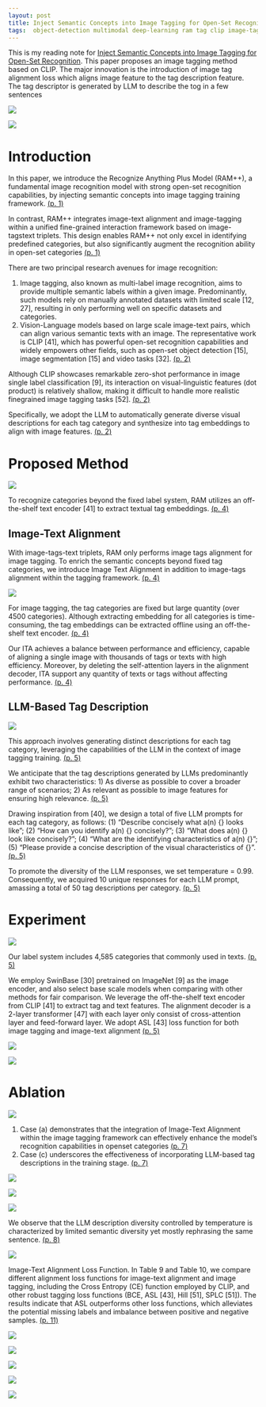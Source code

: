 ```yaml
---
layout: post
title: Inject Semantic Concepts into Image Tagging for Open-Set Recognition
tags:  object-detection multimodal deep-learning ram tag clip image-tag-alignment swin
---
```


This is my reading note for [Inject Semantic Concepts into Image Tagging for Open-Set Recognition](https://github.com/xinyu1205/recognize-anything). This paper proposes an image tagging method based on CLIP. The major innovation is the introduction of image tag alignment loss which aligns image feature to the tag description feature. The tag descriptor is generated by LLM to describe the tog in a few sentences

![](https://raw.githubusercontent.com/zhangtemplar/zhangtemplar.github.io/master/uPic/huangInjectSemanticConcepts2023-1-x303-y325.png) 

![](https://raw.githubusercontent.com/zhangtemplar/zhangtemplar.github.io/master/uPic/huangInjectSemanticConcepts2023-2-x46-y551.png) 

# Introduction
In this paper, we introduce the Recognize Anything Plus Model (RAM++), a fundamental image recognition model with strong open-set recognition capabilities, by injecting semantic concepts into image tagging training framework. [(p. 1)](zotero://open-pdf/library/items/UZ7LJ85V?page=1&annotation=57LJ6AAK)

In contrast, RAM++ integrates image-text alignment and image-tagging within a unified fine-grained interaction framework based on image-tagstext triplets. This design enables RAM++ not only excel in identifying predefined categories, but also significantly augment the recognition ability in open-set categories [(p. 1)](zotero://open-pdf/library/items/UZ7LJ85V?page=1&annotation=GAM44I47)

There are two principal research avenues for image recognition:
1. Image tagging, also known as multi-label image recognition, aims to provide multiple semantic labels within a given image. Predominantly, such models rely on manually annotated datasets with limited scale [12, 27], resulting in only performing well on specific datasets and categories.
2. Vision-Language models based on large scale image-text pairs, which can align various semantic texts with an image. The representative work is CLIP [41], which has powerful open-set recognition capabilities and widely empowers other fields, such as open-set object detection [15], image segmentation [15] and video tasks [32]. [(p. 2)](zotero://open-pdf/library/items/UZ7LJ85V?page=2&annotation=87M9AMQR)

Although CLIP showcases remarkable zero-shot performance in image single label classification [9], its interaction on visual-linguistic features (dot product) is relatively shallow, making it difficult to handle more realistic finegrained image tagging tasks [52]. [(p. 2)](zotero://open-pdf/library/items/UZ7LJ85V?page=2&annotation=E3TBIHRV)

Specifically, we adopt the LLM to automatically generate diverse visual descriptions for each tag category and synthesize into tag embeddings to align with image features. [(p. 2)](zotero://open-pdf/library/items/UZ7LJ85V?page=2&annotation=BZ4B4727)

# Proposed Method
![](https://raw.githubusercontent.com/zhangtemplar/zhangtemplar.github.io/master/uPic/huangInjectSemanticConcepts2023-3-x37-y430.png) 

To recognize categories beyond the fixed label system, RAM utilizes an off-the-shelf text encoder [41] to extract textual tag embeddings. [(p. 4)](zotero://open-pdf/library/items/UZ7LJ85V?page=4&annotation=DWANMELG)

## Image-Text Alignment
With image-tags-text triplets, RAM only performs image tags alignment for image tagging. To enrich the semantic concepts beyond fixed tag categories, we introduce Image Text Alignment in addition to image-tags alignment within the tagging framework. [(p. 4)](zotero://open-pdf/library/items/UZ7LJ85V?page=4&annotation=QEJB9UWQ)

![](https://raw.githubusercontent.com/zhangtemplar/zhangtemplar.github.io/master/uPic/huangInjectSemanticConcepts2023-4-x295-y570.png) 

For image tagging, the tag categories are fixed but large quantity (over 4500 categories). Although extracting embedding for all categories is time-consuming, the tag embeddings can be extracted offline using an off-the-shelf text encoder. [(p. 4)](zotero://open-pdf/library/items/UZ7LJ85V?page=4&annotation=QL5DEDBH)

Our ITA achieves a balance between performance and efficiency, capable of aligning a single image with thousands of tags or texts with high efficiency. Moreover, by deleting the self-attention layers in the alignment decoder, ITA support any quantity of texts or tags without affecting performance. [(p. 4)](zotero://open-pdf/library/items/UZ7LJ85V?page=4&annotation=PBB5KCG6)

## LLM-Based Tag Description
![](https://raw.githubusercontent.com/zhangtemplar/zhangtemplar.github.io/master/uPic/huangInjectSemanticConcepts2023-5-x51-y537.png) 

This approach involves generating distinct descriptions for each tag category, leveraging the capabilities of the LLM in the context of image tagging training. [(p. 5)](zotero://open-pdf/library/items/UZ7LJ85V?page=5&annotation=NTGSDS6B)

We anticipate that the tag descriptions generated by LLMs predominantly exhibit two characteristics: 1) As diverse as possible to cover a broader range of scenarios; 2) As relevant as possible to image features for ensuring high relevance. [(p. 5)](zotero://open-pdf/library/items/UZ7LJ85V?page=5&annotation=HX4IZ8CY)

Drawing inspiration from [40], we design a total of five LLM prompts for each tag category, as follows: (1) “Describe concisely what a(n) {} looks like”; (2) “How can you identify a(n) {} concisely?”; (3) “What does a(n) {} look like concisely?”; (4) “What are the identifying characteristics of a(n) {}”; (5) “Please provide a concise description of the visual characteristics of {}”. [(p. 5)](zotero://open-pdf/library/items/UZ7LJ85V?page=5&annotation=APDP72JA)

To promote the diversity of the LLM responses, we set temperature = 0.99. Consequently, we acquired 10 unique responses for each LLM prompt, amassing a total of 50 tag descriptions per category. [(p. 5)](zotero://open-pdf/library/items/UZ7LJ85V?page=5&annotation=TG98R77D)

# Experiment
![](https://raw.githubusercontent.com/zhangtemplar/zhangtemplar.github.io/master/uPic/huangInjectSemanticConcepts2023-5-x316-y637.png) 

Our label system includes 4,585 categories that commonly used in texts. [(p. 5)](zotero://open-pdf/library/items/UZ7LJ85V?page=5&annotation=E8JE5NRJ)

We employ SwinBase [30] pretrained on ImageNet [9] as the image encoder, and also select base scale models when comparing with other methods for fair comparison. We leverage the off-the-shelf text encoder from CLIP [41] to extract tag and text features. The alignment decoder is a 2-layer transformer [47] with each layer only consist of cross-attention layer and feed-forward layer. We adopt ASL [43] loss function for both image tagging and image-text alignment [(p. 5)](zotero://open-pdf/library/items/UZ7LJ85V?page=5&annotation=JBK96YD4)

![](https://raw.githubusercontent.com/zhangtemplar/zhangtemplar.github.io/master/uPic/huangInjectSemanticConcepts2023-6-x44-y449.png) 

![](https://raw.githubusercontent.com/zhangtemplar/zhangtemplar.github.io/master/uPic/huangInjectSemanticConcepts2023-7-x48-y475.png) 

# Ablation
![](https://raw.githubusercontent.com/zhangtemplar/zhangtemplar.github.io/master/uPic/huangInjectSemanticConcepts2023-7-x46-y339.png) 

1. Case (a) demonstrates that the integration of Image-Text Alignment within the image tagging framework can effectively enhance the model’s recognition capabilities in openset categories [(p. 7)](zotero://open-pdf/library/items/UZ7LJ85V?page=7&annotation=RR53WZV3)
2. Case (c) underscores the effectiveness of incorporating LLM-based tag descriptions in the training stage. [(p. 7)](zotero://open-pdf/library/items/UZ7LJ85V?page=7&annotation=4UN6KVSV)

![](https://raw.githubusercontent.com/zhangtemplar/zhangtemplar.github.io/master/uPic/huangInjectSemanticConcepts2023-8-x48-y509.png) 

![](https://raw.githubusercontent.com/zhangtemplar/zhangtemplar.github.io/master/uPic/huangInjectSemanticConcepts2023-8-x304-y602.png) 

![](https://raw.githubusercontent.com/zhangtemplar/zhangtemplar.github.io/master/uPic/huangInjectSemanticConcepts2023-8-x303-y496.png) 

We observe that the LLM description diversity controlled by temperature is characterized by limited semantic diversity yet mostly rephrasing the same sentence. [(p. 8)](zotero://open-pdf/library/items/UZ7LJ85V?page=8&annotation=SUAZUEVZ)

![](https://raw.githubusercontent.com/zhangtemplar/zhangtemplar.github.io/master/uPic/huangInjectSemanticConcepts2023-11-x313-y584.png) 

Image-Text Alignment Loss Function. In Table 9 and Table 10, we compare different alignment loss functions for image-text alignment and image tagging, including the Cross Entropy (CE) function employed by CLIP, and other robust tagging loss functions (BCE, ASL [43], Hill [51], SPLC [51]). The results indicate that ASL outperforms other loss functions, which alleviates the potential missing labels and imbalance between positive and negative samples. [(p. 11)](zotero://open-pdf/library/items/UZ7LJ85V?page=11&annotation=RG7SPENS)

![](https://raw.githubusercontent.com/zhangtemplar/zhangtemplar.github.io/master/uPic/huangInjectSemanticConcepts2023-11-x296-y88.png) 

![](https://raw.githubusercontent.com/zhangtemplar/zhangtemplar.github.io/master/uPic/huangInjectSemanticConcepts2023-12-x43-y382.png) 

![](https://raw.githubusercontent.com/zhangtemplar/zhangtemplar.github.io/master/uPic/huangInjectSemanticConcepts2023-12-x45-y156.png) 

![](https://raw.githubusercontent.com/zhangtemplar/zhangtemplar.github.io/master/uPic/huangInjectSemanticConcepts2023-12-x305-y403.png) 

![](https://raw.githubusercontent.com/zhangtemplar/zhangtemplar.github.io/master/uPic/huangInjectSemanticConcepts2023-12-x298-y250.png) 
